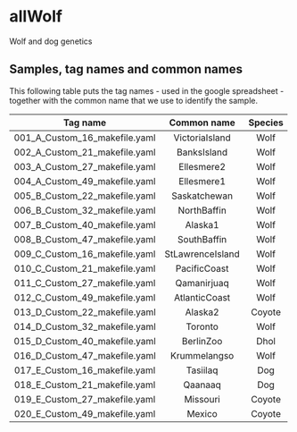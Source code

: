 # allWolf
Wolf and dog genetics

## Samples, tag names and common names
This following table puts the tag names - used in the google spreadsheet - together with the common name that we use to identify the sample.

| Tag name | Common name | Species |
|:-:|:-:|:-:|
|001_A_Custom_16_makefile.yaml|  VictoriaIsland|Wolf|
|002_A_Custom_21_makefile.yaml|  BanksIsland|Wolf|
|003_A_Custom_27_makefile.yaml|  Ellesmere2|Wolf|
|004_A_Custom_49_makefile.yaml|  Ellesmere1|Wolf|
|005_B_Custom_22_makefile.yaml|  Saskatchewan|Wolf|
|006_B_Custom_32_makefile.yaml|  NorthBaffin|Wolf|
|007_B_Custom_40_makefile.yaml|  Alaska1|Wolf|
|008_B_Custom_47_makefile.yaml|  SouthBaffin|Wolf|
|009_C_Custom_16_makefile.yaml|  StLawrenceIsland|Wolf|
|010_C_Custom_21_makefile.yaml|  PacificCoast|Wolf|
|011_C_Custom_27_makefile.yaml|  Qamanirjuaq|Wolf|
|012_C_Custom_49_makefile.yaml|  AtlanticCoast|Wolf|
|013_D_Custom_22_makefile.yaml|  Alaska2|Coyote|
|014_D_Custom_32_makefile.yaml|  Toronto|Wolf|
|015_D_Custom_40_makefile.yaml|  BerlinZoo|Dhol|
|016_D_Custom_47_makefile.yaml|  Krummelangso|Wolf|
|017_E_Custom_16_makefile.yaml|  Tasiilaq|Dog|
|018_E_Custom_21_makefile.yaml|  Qaanaaq|Dog|
|019_E_Custom_27_makefile.yaml|  Missouri|Coyote|
|020_E_Custom_49_makefile.yaml|  Mexico|Coyote|
